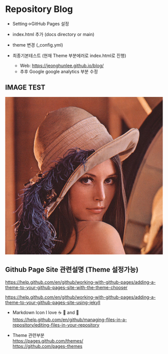 # Repository Blog

* Setting->GitHub Pages 설정
* index.html 추가 (docs directory or main) 
* theme 변경 (_config.yml)

* 최종기본테스트   (현재 Theme 부분에러로 index.html로 진행)
  * Web: https://jeonghunlee.github.io/blog/
  * 추후 Google google analytics 부분 수정 

## IMAGE TEST
   ![lena ](docs/images/lena.png)
   
## Github Page Site 관련설명 (Theme 설정가능)     
   https://help.github.com/en/github/working-with-github-pages/adding-a-theme-to-your-github-pages-site-with-the-theme-chooser   
      
   https://help.github.com/en/github/working-with-github-pages/adding-a-theme-to-your-github-pages-site-using-jekyll    



* Markdown Icon 
I love :coffee: :pizza: and :tea:     
   https://help.github.com/en/github/managing-files-in-a-repository/editing-files-in-your-repository   

* Theme 관련부분   
   https://pages.github.com/themes/   
   https://github.com/pages-themes   
   
